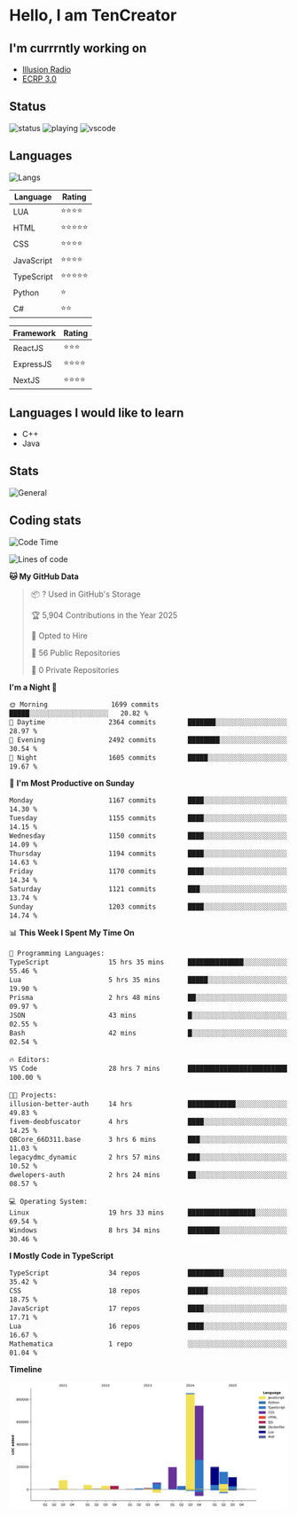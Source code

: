 # Hello, I am TenCreator

## I'm currrntly working on
- [Illusion Radio](https://illusionradio.co.uk/)
- [ECRP 3.0](http://github.com/Emerald-Coast-Roleplay/)

## Status
![status](https://api.statusbadges.me/badge/status/518334475038359555?simple=true&style=for-the-badge)
![playing](https://api.statusbadges.me/badge/playing/518334475038359555?style=for-the-badge)
![vscode](https://api.statusbadges.me/badge/vscode/518334475038359555?style=for-the-badge)

## Languages
![Langs](https://github-readme-stats.vercel.app/api/top-langs/?username=tencreator&layout=compact&theme=radical)


|Language|Rating|
|--------|------|
|LUA|⭐️⭐️⭐️⭐️|
|HTML|⭐️⭐️⭐️⭐️⭐️|
|CSS|⭐️⭐️⭐️⭐️|
|JavaScript|⭐️⭐️⭐️⭐️|
|TypeScript|⭐️⭐️⭐️⭐️⭐️|
|Python|⭐️|
|C#|⭐️⭐️ |

|Framework|Rating|
|--------|------|
|ReactJS|⭐️⭐️⭐|
|ExpressJS|⭐️⭐️⭐️⭐️|
|NextJS|⭐️⭐️⭐⭐️|

## Languages I would like to learn
- C++
- Java

## Stats
![General](https://github-readme-stats.vercel.app/api?username=tencreator&show_icons=true&theme=radical)

## Coding stats

<!--START_SECTION:waka-->
![Code Time](http://img.shields.io/badge/Code%20Time-743%20hrs%2020%20mins-blue)

![Lines of code](https://img.shields.io/badge/From%20Hello%20World%20I%27ve%20Written-2.6%20million%20lines%20of%20code-blue)

**🐱 My GitHub Data** 

> 📦 ? Used in GitHub's Storage 
 > 
> 🏆 5,904 Contributions in the Year 2025
 > 
> 💼 Opted to Hire
 > 
> 📜 56 Public Repositories 
 > 
> 🔑 0 Private Repositories 
 > 
**I'm a Night 🦉** 

```text
🌞 Morning                1699 commits        █████░░░░░░░░░░░░░░░░░░░░   20.82 % 
🌆 Daytime                2364 commits        ███████░░░░░░░░░░░░░░░░░░   28.97 % 
🌃 Evening                2492 commits        ████████░░░░░░░░░░░░░░░░░   30.54 % 
🌙 Night                  1605 commits        █████░░░░░░░░░░░░░░░░░░░░   19.67 % 
```
📅 **I'm Most Productive on Sunday** 

```text
Monday                   1167 commits        ████░░░░░░░░░░░░░░░░░░░░░   14.30 % 
Tuesday                  1155 commits        ████░░░░░░░░░░░░░░░░░░░░░   14.15 % 
Wednesday                1150 commits        ████░░░░░░░░░░░░░░░░░░░░░   14.09 % 
Thursday                 1194 commits        ████░░░░░░░░░░░░░░░░░░░░░   14.63 % 
Friday                   1170 commits        ████░░░░░░░░░░░░░░░░░░░░░   14.34 % 
Saturday                 1121 commits        ███░░░░░░░░░░░░░░░░░░░░░░   13.74 % 
Sunday                   1203 commits        ████░░░░░░░░░░░░░░░░░░░░░   14.74 % 
```


📊 **This Week I Spent My Time On** 

```text
💬 Programming Languages: 
TypeScript               15 hrs 35 mins      ██████████████░░░░░░░░░░░   55.46 % 
Lua                      5 hrs 35 mins       █████░░░░░░░░░░░░░░░░░░░░   19.90 % 
Prisma                   2 hrs 48 mins       ██░░░░░░░░░░░░░░░░░░░░░░░   09.97 % 
JSON                     43 mins             █░░░░░░░░░░░░░░░░░░░░░░░░   02.55 % 
Bash                     42 mins             █░░░░░░░░░░░░░░░░░░░░░░░░   02.54 % 

🔥 Editors: 
VS Code                  28 hrs 7 mins       █████████████████████████   100.00 % 

🐱‍💻 Projects: 
illusion-better-auth     14 hrs              ████████████░░░░░░░░░░░░░   49.83 % 
fivem-deobfuscator       4 hrs               ████░░░░░░░░░░░░░░░░░░░░░   14.25 % 
QBCore_66D311.base       3 hrs 6 mins        ███░░░░░░░░░░░░░░░░░░░░░░   11.03 % 
legacydmc_dynamic        2 hrs 57 mins       ███░░░░░░░░░░░░░░░░░░░░░░   10.52 % 
dwelopers-auth           2 hrs 24 mins       ██░░░░░░░░░░░░░░░░░░░░░░░   08.57 % 

💻 Operating System: 
Linux                    19 hrs 33 mins      █████████████████░░░░░░░░   69.54 % 
Windows                  8 hrs 34 mins       ████████░░░░░░░░░░░░░░░░░   30.46 % 
```

**I Mostly Code in TypeScript** 

```text
TypeScript               34 repos            █████████░░░░░░░░░░░░░░░░   35.42 % 
CSS                      18 repos            █████░░░░░░░░░░░░░░░░░░░░   18.75 % 
JavaScript               17 repos            ████░░░░░░░░░░░░░░░░░░░░░   17.71 % 
Lua                      16 repos            ████░░░░░░░░░░░░░░░░░░░░░   16.67 % 
Mathematica              1 repo              ░░░░░░░░░░░░░░░░░░░░░░░░░   01.04 % 
```



**Timeline**

![Lines of Code chart](https://raw.githubusercontent.com/tencreator/tencreator/main/assets/bar_graph.png)


<!--END_SECTION:waka-->

